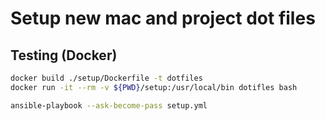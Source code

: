 # Setup new mac and project dot files

## Testing (Docker)

```bash
docker build ./setup/Dockerfile -t dotfiles
docker run -it --rm -v ${PWD}/setup:/usr/local/bin dotifles bash

ansible-playbook --ask-become-pass setup.yml
```
